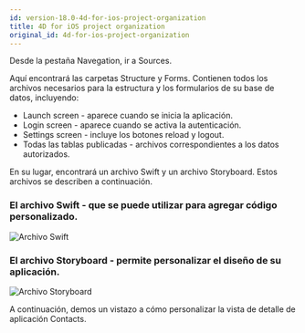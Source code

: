 ```yaml
---
id: version-18.0-4d-for-ios-project-organization
title: 4D for iOS project organization
original_id: 4d-for-ios-project-organization
---
```


Desde la pestaña Navegation, ir a Sources.

Aquí encontrará las carpetas Structure y Forms. Contienen todos los archivos necesarios para la estructura y los formularios de su base de datos, incluyendo:

* Launch screen - aparece cuando se inicia la aplicación.
* Login screen - aparece cuando se activa la autenticación.
* Settings screen - incluye los botones reload y logout.
* Todas las tablas publicadas - archivos correspondientes a los datos autorizados.

En su lugar, encontrará un archivo Swift y un archivo Storyboard. Estos archivos se describen a continuación.

### El archivo Swift - que se puede utilizar para agregar código personalizado.

![Archivo Swift](assets/en/customize-with-xcode/swift-file-Xcode-4D-for-iOS.png)

### El archivo Storyboard - permite personalizar el diseño de su aplicación.

![Archivo Storyboard](assets/en/customize-with-xcode/storyboard-file-Xcode-4D-for-iOS.png)

A continuación, demos un vistazo a cómo personalizar la vista de detalle de aplicación Contacts.
